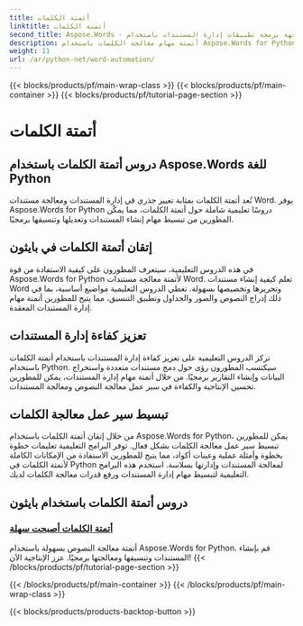 ```yaml
---
title: أتمتة الكلمات
linktitle: أتمتة الكلمات
second_title: Aspose.Words - واجهة برمجة تطبيقات إدارة المستندات باستخدام Python
description: أتمتة مهام معالجة الكلمات باستخدام Aspose.Words for Python. قم بتبسيط إدارة المستندات وتعزيز الكفاءة في أتمتة الكلمات.
weight: 11
url: /ar/python-net/word-automation/
---
```


{{< blocks/products/pf/main-wrap-class >}}
{{< blocks/products/pf/main-container >}}
{{< blocks/products/pf/tutorial-page-section >}}

# أتمتة الكلمات

## دروس أتمتة الكلمات باستخدام Aspose.Words للغة Python

تُعد أتمتة الكلمات بمثابة تغيير جذري في إدارة المستندات ومعالجة مستندات Word. يوفر Aspose.Words for Python دروسًا تعليمية شاملة حول أتمتة الكلمات، مما يمكّن المطورين من تبسيط مهام إنشاء المستندات وتعديلها وتنسيقها برمجيًا.

## إتقان أتمتة الكلمات في بايثون

في هذه الدروس التعليمية، سيتعرف المطورون على كيفية الاستفادة من قوة Aspose.Words for Python لأتمتة معالجة مستندات Word. تعلم كيفية إنشاء مستندات Word وتحريرها وتخصيصها بسهولة. تغطي الدروس التعليمية مواضيع أساسية، بما في ذلك إدراج النصوص والصور والجداول وتطبيق التنسيق، مما يتيح للمطورين أتمتة مهام إدارة المستندات المعقدة.

## تعزيز كفاءة إدارة المستندات

تركز الدروس التعليمية على تعزيز كفاءة إدارة المستندات باستخدام أتمتة الكلمات باستخدام Python. سيكتسب المطورون رؤى حول دمج مستندات متعددة واستخراج البيانات وإنشاء التقارير برمجيًا. من خلال أتمتة مهام إدارة المستندات، يمكن للمطورين تحسين الإنتاجية والكفاءة في سير عمل معالجة النصوص ومعالجة المستندات.

## تبسيط سير عمل معالجة الكلمات

من خلال إتقان أتمتة الكلمات باستخدام Aspose.Words for Python، يمكن للمطورين تبسيط سير عمل معالجة الكلمات بشكل فعال. توفر البرامج التعليمية تعليمات خطوة بخطوة وأمثلة عملية وعينات أكواد، مما يتيح للمطورين الاستفادة من الإمكانات الكاملة لأتمتة الكلمات في Python لمعالجة المستندات وإدارتها بسلاسة. استخدم هذه البرامج التعليمية لتبسيط مهام إدارة المستندات ورفع قدرات معالجة الكلمات لديك.

## دروس أتمتة الكلمات باستخدام بايثون
### [أتمتة الكلمات أصبحت سهلة](./word-automation-made-easy/)
أتمتة معالجة النصوص بسهولة باستخدام Aspose.Words for Python. قم بإنشاء المستندات وتنسيقها ومعالجتها برمجيًا. عزز الإنتاجية الآن!
{{< /blocks/products/pf/tutorial-page-section >}}

{{< /blocks/products/pf/main-container >}}
{{< /blocks/products/pf/main-wrap-class >}}

{{< blocks/products/products-backtop-button >}}
